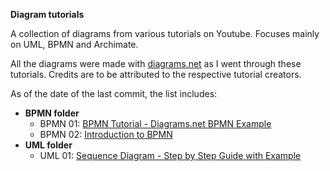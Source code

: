 **Diagram tutorials**

A collection of diagrams from various tutorials on Youtube. Focuses mainly on UML, BPMN and Archimate.

All the diagrams were made with [diagrams.net](https://github.com/jgraph/drawio) as I went through these tutorials. Credits are to be attributed to the respective tutorial creators.

As of the date of the last commit, the list includes:

- **BPMN folder**
    + BPMN 01: [BPMN Tutorial - Diagrams.net BPMN Example](https://youtu.be/_MzTijsoSe8)
    + BPMN 02: [Introduction to BPMN](https://youtu.be/NzKrwmO0ICA)
- **UML folder**
    + UML 01: [Sequence Diagram - Step by Step Guide with Example](https://youtu.be/_Mzi1rYtI5U)
